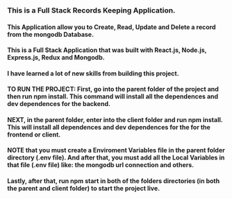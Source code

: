 
### This is a Full Stack Records Keeping Application. 
#### This Application allow you to Create, Read, Update and Delete a record from the mongodb Database.

#### This is a Full Stack Application that was built with React.js, Node.js, Express.js, Redux and Mongodb. 
#### I have learned a lot of new skills from building this project. 

#### TO RUN THE PROJECT: First, go into the parent folder of the project and then run npm install. This command will install all the dependences and dev dependences for the backend.
#### NEXT, in the parent folder, enter into the client folder and run npm install. This will install all dependences and dev dependences for the for the frontend or client.

#### NOTE that you must create a Enviroment Variables file in the parent folder directory (.env file). And after that, you must add all the Local Variables in that file (.env file) like: the mongodb url connection and others.
#### Lastly, after that, run npm start in both of the folders directories (in both the parent and client folder) to start the project live.


